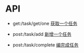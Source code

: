 # API

- get:/task/get/one
[获取一个任务](http://localhost:1932/task/get/one)

- post:/task/add
[新增一个任务](http://localhost:1932/task/add)

- post:/task/complete
[编完成任务](http://localhost:1932/task/complete)
